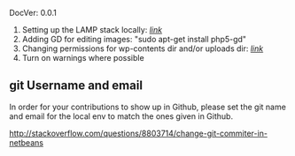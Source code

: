 DocVer: 0.0.1


1. Setting up the LAMP stack locally: [*link*](http://www.jackreichert.com/2014/08/23/setting-up-an-ubuntu-desktop-lamp-development-server/)
2. Adding GD for editing images: "sudo apt-get install php5-gd"
3. Changing permissions for wp-contents dir and/or uploads dir: [*link*](http://codex.wordpress.org/Changing_File_Permissions)
4. Turn on warnings where possible


## git Username and email

In order for your contributions to show up in Github, please set the git name and email for the local env to match the ones given in Github.

http://stackoverflow.com/questions/8803714/change-git-commiter-in-netbeans

